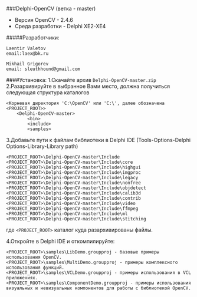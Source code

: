###Delphi-OpenCV (ветка - master)
* Версия OpenCV - 2.4.6<br>
* Среда разработки - Delphi XE2-XE4<br>

#####Разработчики:
```
Laentir Valetov
email:laex@bk.ru

Mikhail Grigorev
email: sleuthhound@gmail.com
```
####Установка:
1.Скачайте архив ```Delphi-OpenCV-master.zip```<br>
2.Разархивируйте в выбранное Вами место, должна получиться следующая структура каталогов

```
<Корневая директория 'C:\OpenCV' или 'C:\', далее обозначена <PROJECT_ROOT>>
	<Delphi-OpenCV-master>
		<bin>
		<include>
		<samples>
```
3.Добавьте пути к файлам библиотеки в Delphi IDE (Tools-Options-Delphi Options-Library-Library path)
```
<PROJECT_ROOT>\Delphi-OpenCV-master\Include
<PROJECT_ROOT>\Delphi-OpenCV-master\Include\core
<PROJECT_ROOT>\Delphi-OpenCV-master\Include\highgui
<PROJECT_ROOT>\Delphi-OpenCV-master\Include\imgproc
<PROJECT_ROOT>\Delphi-OpenCV-master\Include\legacy
<PROJECT_ROOT>\Delphi-OpenCV-master\Include\nonfree
<PROJECT_ROOT>\Delphi-OpenCV-master\Include\objdetect
<PROJECT_ROOT>\Delphi-OpenCV-master\Include\calib3d
<PROJECT_ROOT>\Delphi-OpenCV-master\Include\contrib
<PROJECT_ROOT>\Delphi-OpenCV-master\Include\video
<PROJECT_ROOT>\Delphi-OpenCV-master\Include\ffmpeg
<PROJECT_ROOT>\Delphi-OpenCV-master\Include\ml
<PROJECT_ROOT>\Delphi-OpenCV-master\Include\stitching
```
где ```<PROJECT_ROOT>``` каталог куда разархивированы файлы.

4.Откройте в Delphi IDE и откомпилируйте:<br> 
```
<PROJECT_ROOT>\samples\LibDemo.groupproj - базовые примеры использования OpenCV.
<PROJECT_ROOT>\samples\MultiDemo.groupproj - примеры комплексного использования функций.
<PROJECT_ROOT>\samples\VCLDemo.groupproj - примеры использования в VCL приложениях.
<PROJECT_ROOT>\samples\ComponentDemo.groupproj - примеры использования визуальных и невизуальных компонентов для работы с библиотекой OpenCV.
```